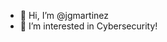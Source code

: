 - 👋 Hi, I’m @jgmartinez
- 👀 I’m interested in Cybersecurity! 

<!---
jgmartinez/jgmartinez is a ✨ special ✨ repository because its `README.md` (this file) appears on your GitHub profile.
You can click the Preview link to take a look at your changes.
--->
